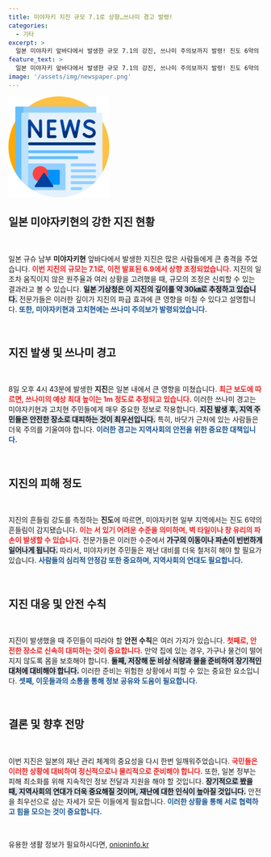 ```yaml
---
title: 미야자키 지진 규모 7.1로 상향…쓰나미 경고 발령!
categories:
  - 기타
excerpt: >
  일본 미야자키 앞바다에서 발생한 규모 7.1의 강진, 쓰나미 주의보까지 발령! 진도 6약의 강한 흔들림에 대한 경각심이 고조되고 있습니다. 지금, 상황을 확인해보세요!
feature_text: >
  일본 미야자키 앞바다에서 발생한 규모 7.1의 강진, 쓰나미 주의보까지 발령! 진도 6약의 강한 흔들림에 대한 경각심이 고조되고 있습니다. 지금, 상황을 확인해보세요!
image: '/assets/img/newspaper.png'
---
```


<p><img src="/assets/img/newspaper.png" alt="kimp 속보" /></p>

<h2 data-ke-size="size26">일본 미야자키현의 강한 지진 현황</h2>

<p data-ke-size="size16">&nbsp;</p>

<p>일본 규슈 남부 <b>미야자키현</b> 앞바다에서 발생한 지진은 많은 사람들에게 큰 충격을 주었습니다. <b><span style="color: #ee2323;">이번 지진의 규모는 7.1로, 이전 발표된 6.9에서 상향 조정되었습니다.</span></b> 지진의 일조차 움직이지 않은 원주율과 여러 상황을 고려했을 때, 규모의 조정은 신뢰할 수 있는 결과라고 볼 수 있습니다. <b><span style="background-color: #21538527;">일본 기상청은 이 지진의 깊이를 약 30㎞로 추정하고 있습니다.</span></b> 전문가들은 이러한 깊이가 지진의 파급 효과에 큰 영향을 미칠 수 있다고 설명합니다. <b><span style="color: #1a5490;">또한, 미야자키현과 고치현에는 쓰나미 주의보가 발령되었습니다.</span></b></p>

<p data-ke-size="size16">&nbsp;</p>

<h2 data-ke-size="size26">지진 발생 및 쓰나미 경고</h2>

<p data-ke-size="size16">&nbsp;</p>

<p>8일 오후 4시 43분에 발생한 <b>지진</b>은 일본 내에서 큰 영향을 미쳤습니다. <b><span style="color: #ee2323;">최근 보도에 따르면, 쓰나미의 예상 최대 높이는 1m 정도로 추정되고 있습니다.</span></b> 이러한 쓰나미 경고는 미야자키현과 고치현 주민들에게 매우 중요한 정보로 작용합니다. <b><span style="background-color: #21538527;">지진 발생 후, 지역 주민들은 안전한 장소로 대피하는 것이 최우선입니다.</span></b> 특히, 바닷가 근처에 있는 사람들은 더욱 주의를 기울여야 합니다. <b><span style="color: #1a5490;">이러한 경고는 지역사회의 안전을 위한 중요한 대책입니다.</span></b> </p>

<p data-ke-size="size16">&nbsp;</p>

<h2 data-ke-size="size26">지진의 피해 정도</h2>

<p data-ke-size="size16">&nbsp;</p>

<p>지진의 흔들림 강도를 측정하는 <b>진도</b>에 따르면, 미야자키현 일부 지역에서는 진도 6약의 흔들림이 감지됐습니다. <b><span style="color: #ee2323;">이는 서 있기 어려운 수준을 의미하며, 벽 타일이나 창 유리의 파손이 발생할 수 있습니다.</span></b> 전문가들은 이러한 수준에서 <b><span style="background-color: #21538527;">가구의 이동이나 파손이 빈번하게 일어나게 됩니다.</span></b> 따라서, 미야자키현 주민들은 재난 대비를 더욱 철저히 해야 할 필요가 있습니다. <b><span style="color: #1a5490;">사람들의 심리적 안정감 또한 중요하며, 지역사회의 연대도 필요합니다.</span></b></p>

<p data-ke-size="size16">&nbsp;</p>

<h2 data-ke-size="size26">지진 대응 및 안전 수칙</h2>

<p data-ke-size="size16">&nbsp;</p>

<p>지진이 발생했을 때 주민들이 따라야 할 <b>안전 수칙</b>은 여러 가지가 있습니다. <b><span style="color: #ee2323;">첫째로, 안전한 장소로 신속히 대피하는 것이 중요합니다.</span></b> 만약 집에 있는 경우, 가구나 물건이 떨어지지 않도록 몸을 보호해야 합니다. <b><span style="background-color: #21538527;">둘째, 저장해 둔 비상 식량과 물을 준비하여 장기적인 대처에 대비해야 합니다.</span></b> 이러한 준비는 위험한 상황에서 피할 수 있는 중요한 요소입니다. <b><span style="color: #1a5490;">셋째, 이웃들과의 소통을 통해 정보 공유와 도움이 필요합니다.</span></b></p>

<p data-ke-size="size16">&nbsp;</p>

<h2 data-ke-size="size26">결론 및 향후 전망</h2>

<p data-ke-size="size16">&nbsp;</p>

<p>이번 지진은 일본의 재난 관리 체계의 중요성을 다시 한번 일깨워주었습니다. <b><span style="color: #ee2323;">국민들은 이러한 상황에 대비하여 정신적으로나 물리적으로 준비해야 합니다.</span></b> 또한, 일본 정부는 피해 최소화를 위해 지속적인 정보 전달과 지원을 해야 할 것입니다. <b><span style="background-color: #21538527;">장기적으로 봤을 때, 지역사회의 연대가 더욱 중요해질 것이며, 재난에 대한 인식이 높아질 것입니다.</span></b> 안전을 최우선으로 삼는 자세가 모든 이들에게 필요합니다. <b><span style="color: #1a5490;">이러한 상황을 통해 서로 협력하고 힘을 모으는 것이 중요합니다.</span></b></p>

<p data-ke-size="size16">&nbsp;</p>
유용한 생활 정보가 필요하시다면, <a href="https://onioninfo.kr" rel="dofollow">onioninfo.kr</a>


